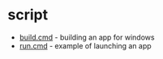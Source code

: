 # script

* [build.cmd](win/build.cmd) - building an app for windows
* [run.cmd](win/run.cmd) - example of launching an app